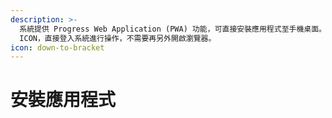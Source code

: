 ```yaml
---
description: >-
  系統提供 Progress Web Application (PWA) 功能，可直接安裝應用程式至手機桌面。之後，點選此應用程式
  ICON，直接登入系統進行操作，不需要再另外開啟瀏覽器。
icon: down-to-bracket
---
```


# 安裝應用程式

### &#x20;<a href="#an-zhuang-cao-zuo-ios" id="an-zhuang-cao-zuo-ios"></a>
